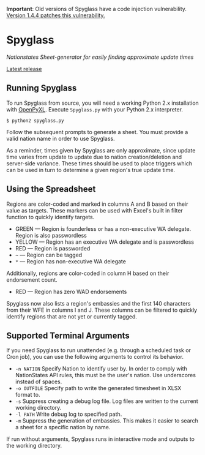 **Important**: Old versions of Spyglass have a code injection vulnerability. [Version 1.4.4 patches this vulnerability.](https://github.com/khronion/Spyglass/releases/tag/v1.4.4)

# Spyglass

*Nationstates Sheet-generator for easily finding approximate update times*

[Latest release](https://github.com/khronion/Spyglass/releases)

## Running Spyglass

To run Spyglass from source, you will need a working Python 2.x installation with [OpenPyXL](https://openpyxl.readthedocs.io/en/default/). Execute `Spyglass.py` with your Python 2.x interpreter.

```
$ python2 spyglass.py
```

Follow the subsequent prompts to generate a sheet. You must provide a valid nation name in order to use Spyglass.

As a reminder, times given by Spyglass are only approximate, since update time varies from update to update due to nation creation/deletion and server-side variance. These times should be used to place triggers which can be used in turn to determine a given region's true update time.

## Using the Spreadsheet

Regions are color-coded and marked in columns A and B based on their value as targets. These markers can be used with
Excel's built in filter function to quickly identify targets.

- GREEN — Region is founderless or has a non-executive WA delegate. Region is also passwordless
- YELLOW — Region has an executive WA delegate and is passwordless
- RED — Region is passworded
- `~` — Region can be tagged
- `*` — Region has non-executive WA delegate

Additionally, regions are color-coded in column H based on their endorsement count.

- RED — Region has zero WAD endorsements

Spyglass now also lists a region's embassies and the first 140 characters from their WFE in columns I and J. These columns can be filtered to quickly identify regions that are not yet or currently tagged.

## Supported Terminal Arguments

If you need Spyglass to run unattended (e.g. through a scheduled task or Cron job), you can use the following arguments
to control its behavior.

- `-n NATION` Specify Nation to identify user by. In order to comply with NationStates API rules, this must be the user's nation. Use underscores instead of spaces.
- `-o OUTFILE` Specify path to write the generated timesheet in XLSX format to.
- `-s` Suppress creating a debug log file. Log files are written to the current working directory.
- `-l PATH` Write debug log to specified path.
- `-m` Suppress the generation of embassies. This makes it easier to search a sheet for a specific nation by name.

If run without arguments, Spyglass runs in interactive mode and outputs to the working directory.
